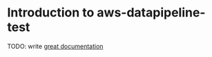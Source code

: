 # Introduction to aws-datapipeline-test

TODO: write [great documentation](http://jacobian.org/writing/great-documentation/what-to-write/)
